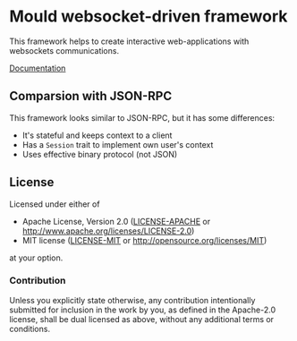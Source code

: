 # Mould websocket-driven framework

This framework helps to create interactive web-applications with websockets communications.

[Documentation](https://docs.rs/mould/)

## Comparsion with JSON-RPC

This framework looks similar to JSON-RPC, but it has some differences:

* It's stateful and keeps context to a client
* Has a `Session` trait to implement own user's context
* Uses effective binary protocol (not JSON)

## License

Licensed under either of

* Apache License, Version 2.0 ([LICENSE-APACHE](LICENSE-APACHE) or http://www.apache.org/licenses/LICENSE-2.0)
* MIT license ([LICENSE-MIT](LICENSE-MIT) or http://opensource.org/licenses/MIT)

at your option.

### Contribution

Unless you explicitly state otherwise, any contribution intentionally submitted
for inclusion in the work by you, as defined in the Apache-2.0 license, shall be
dual licensed as above, without any additional terms or conditions.
